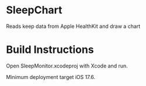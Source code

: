 # SleepChart
Reads keep data from Apple HealthKit and draw a chart

# Build Instructions
Open SleepMonitor.xcodeproj with Xcode and run.

Minimum deployment target iOS 17.6.
